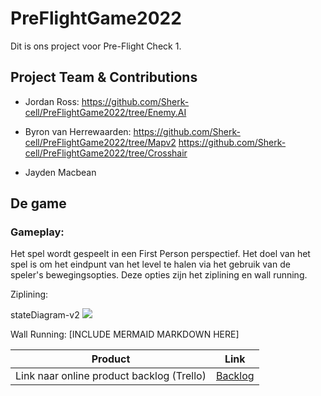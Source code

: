 # PreFlightGame2022

Dit is ons project voor Pre-Flight Check 1.


## Project Team & Contributions

- Jordan Ross:
https://github.com/Sherk-cell/PreFlightGame2022/tree/Enemy.AI

- Byron van Herrewaarden:
https://github.com/Sherk-cell/PreFlightGame2022/tree/Mapv2
https://github.com/Sherk-cell/PreFlightGame2022/tree/Crosshair

- Jayden Macbean

## De game

### Gameplay:

Het spel wordt gespeelt in een First Person perspectief.
Het doel van het spel is om het eindpunt van het level te halen via het gebruik van de speler's bewegingsopties.
Deze opties zijn het ziplining en wall running.

Ziplining:

stateDiagram-v2
[![](https://mermaid.ink/img/pako:eNpFj01PwzAMhv9K5CNaV9pCt-XABRBHkOBGOLiN0walSZW6k6qp_51USJt8sR-_rz8u0AZNIGFiZHqx2EUcsnOp_Pfdj8iyJ_EWcRyxcfTe_FLLXxg7YtJSfDhcKIpnHCiisF6YGDyLYATeTOLfpfwWsIOkHdDqtPCivBAKuKeBFMiUajI4O1ag_JqkOHP4XHwLkuNMO5hHfTsRpEE3XemrthziFbqAmlJ5AV7G7bvOTpxGtsEb2218ji7hnnmcZJ5v7X1nuZ-bfRuGfLK6x8j9-VTndVkfsayoPlT4WFW6bYrT0ZQPhdGH-6JEWNf1D66Vbkc?type=png)](https://mermaid.live/edit#pako:eNpFj01PwzAMhv9K5CNaV9pCt-XABRBHkOBGOLiN0walSZW6k6qp_51USJt8sR-_rz8u0AZNIGFiZHqx2EUcsnOp_Pfdj8iyJ_EWcRyxcfTe_FLLXxg7YtJSfDhcKIpnHCiisF6YGDyLYATeTOLfpfwWsIOkHdDqtPCivBAKuKeBFMiUajI4O1ag_JqkOHP4XHwLkuNMO5hHfTsRpEE3XemrthziFbqAmlJ5AV7G7bvOTpxGtsEb2218ji7hnnmcZJ5v7X1nuZ-bfRuGfLK6x8j9-VTndVkfsayoPlT4WFW6bYrT0ZQPhdGH-6JEWNf1D66Vbkc)

Wall Running:
[INCLUDE MERMAID MARKDOWN HERE]




| Product  | Link |
| ------ |  ------ |
| Link naar online product backlog (Trello) | [Backlog]

[Backlog]: https://trello.com/b/MrO9H3Zh/game




